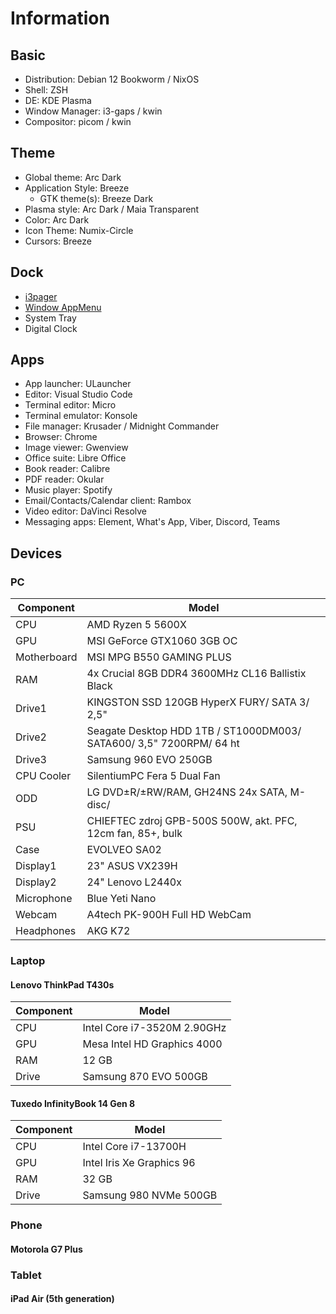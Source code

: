 # Information

## Basic

+ Distribution: Debian 12 Bookworm / NixOS
+ Shell: ZSH
+ DE: KDE Plasma
+ Window Manager: i3-gaps / kwin
+ Compositor: picom / kwin

## Theme

+ Global theme: Arc Dark
+ Application Style: Breeze
  + GTK theme(s): Breeze Dark
+ Plasma style: Arc Dark / Maia Transparent
+ Color: Arc Dark
+ Icon Theme: Numix-Circle
+ Cursors: Breeze

## Dock

+ [i3pager](https://github.com/duvholt/i3-pager)
+ [Window AppMenu](https://github.com/psifidotos/applet-window-appmenu)
+ System Tray
+ Digital Clock

## Apps

+ App launcher: ULauncher
+ Editor: Visual Studio Code
+ Terminal editor: Micro
+ Terminal emulator: Konsole
+ File manager: Krusader / Midnight Commander
+ Browser: Chrome
+ Image viewer: Gwenview
+ Office suite: Libre Office
+ Book reader: Calibre
+ PDF reader: Okular
+ Music player: Spotify
+ Email/Contacts/Calendar client: Rambox
+ Video editor: DaVinci Resolve
+ Messaging apps: Element, What's App, Viber, Discord, Teams

## Devices

### PC

|Component  |Model                                                              |
|-----------|-------------------------------------------------------------------|
|CPU        |AMD Ryzen 5 5600X                                                  |
|GPU        |MSI GeForce GTX1060 3GB OC                                         |
|Motherboard|MSI MPG B550 GAMING PLUS                                           |
|RAM        |4x Crucial 8GB DDR4 3600MHz CL16 Ballistix Black                   |
|Drive1     |KINGSTON SSD 120GB HyperX FURY/ SATA 3/ 2,5"                       |
|Drive2     |Seagate Desktop HDD 1TB / ST1000DM003/ SATA600/ 3,5" 7200RPM/ 64 ht|
|Drive3     |Samsung 960 EVO 250GB                                              |
|CPU Cooler |SilentiumPC Fera 5 Dual Fan                                        |
|ODD        |LG DVD±R/±RW/RAM, GH24NS 24x SATA, M-disc/                         |
|PSU        |CHIEFTEC zdroj GPB-500S 500W, akt. PFC, 12cm fan, 85+, bulk        |
|Case       |EVOLVEO SA02                                                       |
|Display1   |23" ASUS VX239H                                                    |
|Display2   |24" Lenovo L2440x                                                  |
|Microphone |Blue Yeti Nano                                                     |
|Webcam     |A4tech PK-900H Full HD WebCam                                      |
|Headphones |AKG K72                                                            |

### Laptop

#### Lenovo ThinkPad T430s

|Component|Model                      |
|---------|---------------------------|
|CPU      |Intel Core i7-3520M 2.90GHz|
|GPU      |Mesa Intel HD Graphics 4000|
|RAM      |12 GB                      |
|Drive    |Samsung 870 EVO 500GB      |


#### Tuxedo InfinityBook 14 Gen 8

|Component|Model                      |
|---------|---------------------------|
|CPU      |Intel Core i7-13700H       |
|GPU      |Intel Iris Xe Graphics 96  |
|RAM      |32 GB                      |
|Drive    |Samsung 980 NVMe 500GB     |

### Phone

#### Motorola G7 Plus

### Tablet

#### iPad Air (5th generation)
